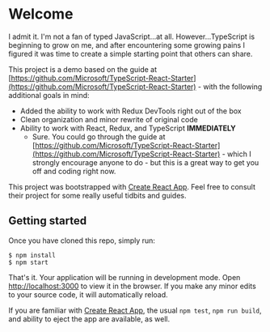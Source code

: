 # Welcome
I admit it. I'm not a fan of typed JavaScript...at all. However...TypeScript is beginning to grow on me, and after encountering some growing pains I figured it was time to create a simple starting point that others can share.

This project is a demo based on the guide at [https://github.com/Microsoft/TypeScript-React-Starter](https://github.com/Microsoft/TypeScript-React-Starter) - with the following additional goals in mind:
  + Added the ability to work with Redux DevTools right out of the box
  + Clean organization and minor rewrite of original code
  + Ability to work with React, Redux, and TypeScript **IMMEDIATELY**
    - Sure. You could go through the guide at [https://github.com/Microsoft/TypeScript-React-Starter](https://github.com/Microsoft/TypeScript-React-Starter) - which I strongly encourage anyone to do - but this is a great way to get you off and coding right now.

This project was bootstrapped with [Create React App](https://github.com/facebookincubator/create-react-app). Feel free to consult their project for some really useful tidbits and guides.

## Getting started
Once you have cloned this repo, simply run:

    $ npm install
    $ npm start

That's it. Your application will be running in development mode. Open [http://localhost:3000](http://localhost:3000) to view it in the browser. If you make any minor edits to your source code, it will automatically reload.

If you are familiar with [Create React App](https://github.com/facebookincubator/create-react-app), the usual `npm test`, `npm run build`, and ability to eject the app are available, as well.
